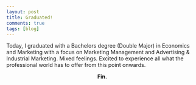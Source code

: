```yaml
---
layout: post
title: Graduated!
comments: true
tags: [blog]
---
```


Today, I graduated with a Bachelors degree (Double Major) in Economics and Marketing with a focus on Marketing Management and Advertising & Industrial Marketing. Mixed feelings. Excited to experience all what the professional world has to offer from this point onwards.

<center><strong>Fin.</strong></center>